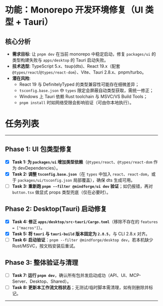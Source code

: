 # 功能：Monorepo 开发环境修复（UI 类型 + Tauri）

## 核心分析
- **需求目标**: 让 `pnpm dev` 在当前 monorepo 中稳定启动，修复 `packages/ui` 的类型构建失败与 `apps/desktop` 的 Tauri 启动失败。
- **技术选型**: TypeScript 5.x、tsup(dts)、React 19.x（配套 `@types/react`/`@types/react-dom`）、Vite、Tauri 2.8.x、pnpm/turbo。
- **潜在风险**: 
  - React 19 与 DefinitelyTyped 的类型兼容性可能存在细微差异；
  - `tsconfig.base.json` 中 `types` 限定会屏蔽自动类型获取，需统一修正；
  - Windows 上 Tauri 依赖 Rust toolchain 与 MSVC/VS Build Tools；
  - `pnpm install` 时如网络受限会影响验证（可由你本地执行）。

# 任务列表
---

## Phase 1: UI 包类型修复
- [x] **Task 1: 为 `packages/ui` 增加类型依赖**（`@types/react`、`@types/react-dom` 作为 devDependencies）。
- [x] **Task 2: 调整 `tsconfig.base.json`**（在 `types` 中加入 `react`、`react-dom`，或于 `packages/ui/tsconfig.json` 局部覆盖），确保 dts 生成可用。
- [ ] **Task 3: 重新跑 `pnpm --filter @mindforge/ui dev` 验证**；如仍报错，再对 `button.tsx` 做显式 props 类型兜底（仅在必要时）。

## Phase 2: Desktop(Tauri) 启动修复
- [x] **Task 4: 修正 `apps/desktop/src-tauri/Cargo.toml`**（移除不存在的 `features = ["macros"]`）。
- [x] **Task 5: 将 `tauri` 与 `tauri-build` 版本固定为 `2.8.5`**，与 CLI 2.8.x 对齐。
- [ ] **Task 6: 启动验证**：`pnpm --filter @mindforge/desktop dev`，若本机缺少 Rust/MSVC，按文档安装后重试。

## Phase 3: 整体验证与清理
- [ ] **Task 7: 运行 `pnpm dev`**，确认所有包并发启动成功（API、UI、MCP-Server、Desktop、Shared）。
- [ ] **Task 8: 更新本工作流文档状态**；无测试/临时脚本需清理，如有则删除并标记。

---
